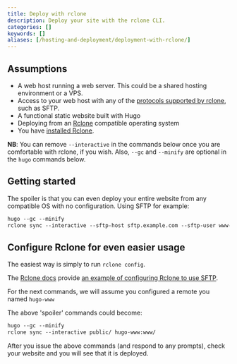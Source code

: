```yaml
---
title: Deploy with rclone
description: Deploy your site with the rclone CLI.
categories: []
keywords: []
aliases: [/hosting-and-deployment/deployment-with-rclone/]
---
```


## Assumptions

- A web host running a web server. This could be a shared hosting environment or a VPS.
- Access to your web host with any of the [protocols supported by rclone](https://rclone.org/#providers), such as SFTP.
- A functional static website built with Hugo
- Deploying from an [Rclone](https://rclone.org) compatible operating system
- You have [installed Rclone](https://rclone.org/install/).

**NB**: You can remove ``--interactive`` in the commands below once you are comfortable with rclone, if you wish. Also, ``--gc`` and ``--minify`` are optional in the ``hugo`` commands below.

## Getting started

The spoiler is that you can even deploy your entire website from any compatible OS with no configuration. Using SFTP for example:

```txt
hugo --gc --minify
rclone sync --interactive --sftp-host sftp.example.com --sftp-user www-data --sftp-ask-password public/ :sftp:www/
```

## Configure Rclone for even easier usage

The easiest way is simply to run `rclone config`.

The [Rclone docs](https://rclone.org/docs/) provide [an example of configuring Rclone to use SFTP](https://rclone.org/sftp/).

For the next commands, we will assume you configured a remote you named ``hugo-www``

The above 'spoiler' commands could become:

```txt
hugo --gc --minify
rclone sync --interactive public/ hugo-www:www/
```

After you issue the above commands (and respond to any prompts), check your website and you will see that it is deployed.
